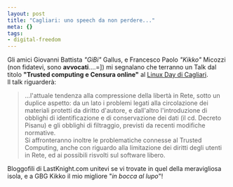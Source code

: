 ```yaml
--- 
layout: post
title: "Cagliari: uno speech da non perdere..."
meta: {}
tags: 
- digital-freedom
---
```

Gli amici Giovanni Battista *"GiBi"* Gallus, e Francesco Paolo *"Kikko"* Micozzi (non fidatevi, sono **avvocati**....=]) mi segnalano che terranno un Talk dal titolo **"Trusted computing e Censura online"** al [Linux Day di Cagliari](http://linuxday.gulch.crs4.it/2006/traccia-base.xml).  
Il talk riguarderà:
>  ...l'attuale tendenza alla compressione della libertà in Rete, sotto un duplice aspetto: da un lato i problemi legati alla circolazione dei materiali protetti da diritto d'autore, e dall'altro l'introduzione di obblighi di identificazione e di conservazione dei dati (il cd. Decreto Pisanu) e gli obblighi di filtraggio, previsti da recenti modifiche normative.  
> Si affronteranno inoltre le problematiche connesse al Trusted Computing, anche con riguardo alla limitazione dei diritti degli utenti in Rete, ed ai possibili risvolti sul software libero.  

Bloggofili di LastKnight.com unitevi se vi trovate in quel della meravigliosa isola, e a GBG Kikko il mio migliore "*in bocca al lupo*"! 
